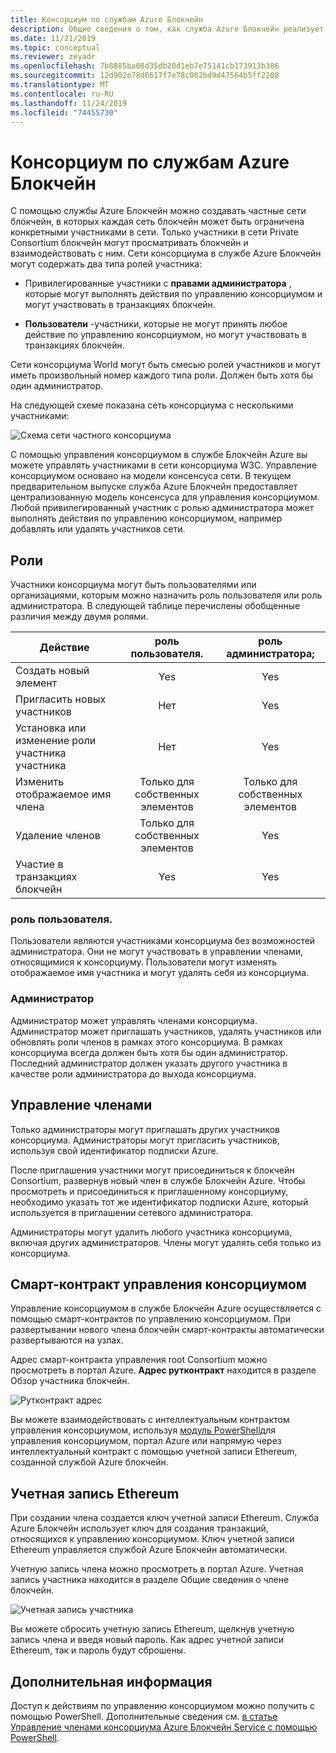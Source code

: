 ```yaml
---
title: Консорциум по службам Azure Блокчейн
description: Общие сведения о том, как служба Azure Блокчейн реализует сети консорциума блокчейн.
ms.date: 11/21/2019
ms.topic: conceptual
ms.reviewer: zeyadr
ms.openlocfilehash: 7b8885ba08d35db20d1eb7e75141cb173913b386
ms.sourcegitcommit: 12d902e78d6617f7e78c062bd9d47564b5ff2208
ms.translationtype: MT
ms.contentlocale: ru-RU
ms.lasthandoff: 11/24/2019
ms.locfileid: "74455730"
---
```

# <a name="azure-blockchain-service-consortium"></a>Консорциум по службам Azure Блокчейн

С помощью службы Azure Блокчейн можно создавать частные сети блокчейн, в которых каждая сеть блокчейн может быть ограничена конкретными участниками в сети. Только участники в сети Private Consortium блокчейн могут просматривать блокчейн и взаимодействовать с ним. Сети консорциума в службе Azure Блокчейн могут содержать два типа ролей участника:

* Привилегированные участники с **правами администратора** , которые могут выполнять действия по управлению консорциумом и могут участвовать в транзакциях блокчейн.

* **Пользователи** -участники, которые не могут принять любое действие по управлению консорциумом, но могут участвовать в транзакциях блокчейн.

Сети консорциума World могут быть смесью ролей участников и могут иметь произвольный номер каждого типа роли. Должен быть хотя бы один администратор.

На следующей схеме показана сеть консорциума с несколькими участниками:

![Схема сети частного консорциума](./media/consortium/network-diagram.png)

С помощью управления консорциумом в службе Блокчейн Azure вы можете управлять участниками в сети консорциума W3C. Управление консорциумом основано на модели консенсуса сети. В текущем предварительном выпуске служба Azure Блокчейн предоставляет централизованную модель консенсуса для управления консорциумом. Любой привилегированный участник с ролью администратора может выполнять действия по управлению консорциумом, например добавлять или удалять участников сети.

## <a name="roles"></a>Роли

Участники консорциума могут быть пользователями или организациями, которым можно назначить роль пользователя или роль администратора. В следующей таблице перечислены обобщенные различия между двумя ролями.

| Действие | роль пользователя. | роль администратора;
|--------|:----:|:------------:|
| Создать новый элемент | Yes | Yes |
| Пригласить новых участников | Нет | Yes |
| Установка или изменение роли участника участника | Нет | Yes |
| Изменить отображаемое имя члена | Только для собственных элементов | Только для собственных элементов |
| Удаление членов | Только для собственных элементов | Yes |
| Участие в транзакциях блокчейн | Yes | Yes |

### <a name="user-role"></a>роль пользователя.

Пользователи являются участниками консорциума без возможностей администратора. Они не могут участвовать в управлении членами, относящимися к консорциуму. Пользователи могут изменять отображаемое имя участника и могут удалять себя из консорциума.

### <a name="administrator"></a>Администратор

Администратор может управлять членами консорциума. Администратор может приглашать участников, удалять участников или обновлять роли членов в рамках этого консорциума.
В рамках консорциума всегда должен быть хотя бы один администратор. Последний администратор должен указать другого участника в качестве роли администратора до выхода консорциума.

## <a name="managing-members"></a>Управление членами

Только администраторы могут приглашать других участников консорциума. Администраторы могут пригласить участников, используя свой идентификатор подписки Azure.

После приглашения участники могут присоединиться к блокчейн Consortium, развернув новый член в службе Блокчейн Azure. Чтобы просмотреть и присоединиться к приглашенному консорциуму, необходимо указать тот же идентификатор подписки Azure, который используется в приглашении сетевого администратора.

Администраторы могут удалить любого участника консорциума, включая других администраторов. Члены могут удалять себя только из консорциума.

## <a name="consortium-management-smart-contract"></a>Смарт-контракт управления консорциумом

Управление консорциумом в службе Блокчейн Azure осуществляется с помощью смарт-контрактов по управлению консорциумом. При развертывании нового члена блокчейн смарт-контракты автоматически развертываются на узлах.

Адрес смарт-контракта управления root Consortium можно просмотреть в портал Azure. **Адрес рутконтракт** находится в разделе Обзор участника блокчейн.

![Рутконтракт адрес](./media/consortium/rootcontract-address.png)

Вы можете взаимодействовать с интеллектуальным контрактом управления консорциумом, используя [модуль PowerShell](manage-consortium-powershell.md)для управления консорциумом, портал Azure или напрямую через интеллектуальный контракт с помощью учетной записи Ethereum, созданной службой Azure блокчейн.

## <a name="ethereum-account"></a>Учетная запись Ethereum

При создании члена создается ключ учетной записи Ethereum. Служба Azure Блокчейн использует ключ для создания транзакций, относящихся к управлению консорциумом. Ключ учетной записи Ethereum управляется службой Azure Блокчейн автоматически.

Учетную запись члена можно просмотреть в портал Azure. Учетная запись участника находится в разделе Общие сведения о члене блокчейн.

![Учетная запись участника](./media/consortium/member-account.png)

Вы можете сбросить учетную запись Ethereum, щелкнув учетную запись члена и введя новый пароль. Как адрес учетной записи Ethereum, так и пароль будут сброшены.  

## <a name="next-steps"></a>Дополнительная информация

Доступ к действиям по управлению консорциумом можно получить с помощью PowerShell. Дополнительные сведения см. [в статье Управление членами консорциума Azure Блокчейн Service с помощью PowerShell](manage-consortium-powershell.md).

